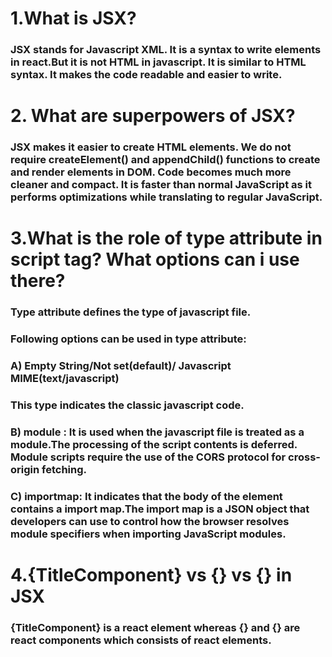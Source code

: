# 1.What is JSX?
### JSX stands for Javascript XML. It is a syntax to write elements in react.But it is not HTML in javascript. It is similar to HTML syntax. It makes the code readable and easier to write.

# 2. What are superpowers of JSX?
### JSX makes it easier to create HTML elements. We do not require createElement() and appendChild() functions to create and render elements in DOM. Code becomes much more cleaner and compact. It is faster than normal JavaScript as it performs optimizations while translating to regular JavaScript.

# 3.What is the role of type attribute in script tag? What options can i use there?
### Type attribute defines the type of javascript file.
### Following options can be used in type attribute:
### A) Empty String/Not set(default)/ Javascript MIME(text/javascript)
### This type indicates the classic javascript code.
### B) module : It is used when the javascript file is treated as a module.The processing of the script contents is deferred. Module scripts require the use of the CORS protocol for cross-origin fetching.
### C) importmap: It indicates that the body of the element contains a import map.The import map is a JSON object that developers can use to control how the browser resolves module specifiers when importing JavaScript modules.


# 4.{TitleComponent} vs {<TitleComponent/>} vs {<TitleComponent><TitleComponent/>} in JSX
### {TitleComponent} is a react element whereas {<TitleComponent/>} and {<TitleComponent><TitleComponent/>} are react components which consists of react elements.
